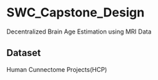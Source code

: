 # SWC_Capstone_Design
Decentralized Brain Age Estimation using MRI Data

## Dataset
Human Cunnectome Projects(HCP)
